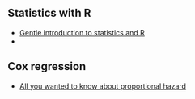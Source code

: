 ## Statistics with R

- [Gentle introduction to statistics and R](https://tinystats.github.io/teacups-giraffes-and-statistics/01_introToR.html)
- 

## Cox regression

- [All you wanted to know about proportional hazard](https://missingdatasolutions.rbind.io/2022/12/cox-baseline-hazard/)
